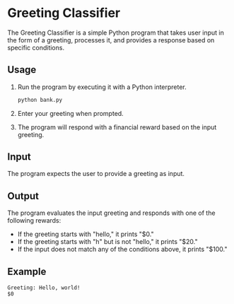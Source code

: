 # Greeting Classifier

The Greeting Classifier is a simple Python program that takes user input in the form of a greeting, processes it, and provides a response based on specific conditions.

## Usage

1. Run the program by executing it with a Python interpreter.

   ```bash
   python bank.py
   ```

2. Enter your greeting when prompted.

3. The program will respond with a financial reward based on the input greeting.

## Input

The program expects the user to provide a greeting as input.

## Output

The program evaluates the input greeting and responds with one of the following rewards:

- If the greeting starts with "hello," it prints "$0."
- If the greeting starts with "h" but is not "hello," it prints "$20."
- If the input does not match any of the conditions above, it prints "$100."

## Example

```plaintext
Greeting: Hello, world!
$0
```

